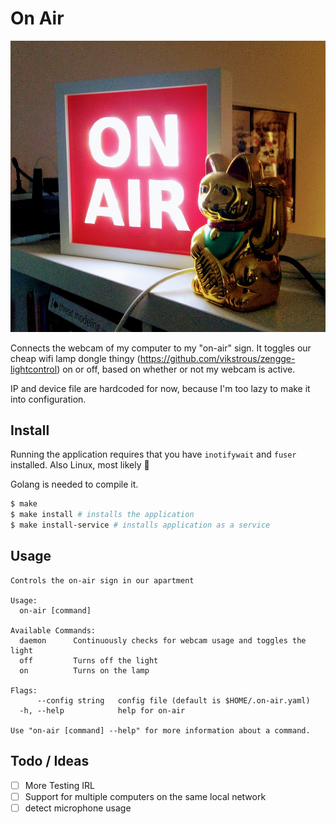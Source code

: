 # On Air

![what it looks like](./demo.jpg)

Connects the webcam of my computer to my "on-air" sign. It toggles our cheap wifi lamp dongle thingy (https://github.com/vikstrous/zengge-lightcontrol) on or off, based on whether or not my webcam is active.

IP and device file are hardcoded for now, because I'm too lazy to make it into configuration.

## Install

Running the application requires that you have `inotifywait` and `fuser` installed. Also Linux, most likely 🐧

Golang is needed to compile it.

```sh
$ make
$ make install # installs the application
$ make install-service # installs application as a service
```

## Usage

```
Controls the on-air sign in our apartment

Usage:
  on-air [command]

Available Commands:
  daemon      Continuously checks for webcam usage and toggles the light
  off         Turns off the light
  on          Turns on the lamp

Flags:
      --config string   config file (default is $HOME/.on-air.yaml)
  -h, --help            help for on-air

Use "on-air [command] --help" for more information about a command.
```

## Todo / Ideas

- [ ] More Testing IRL
- [ ] Support for multiple computers on the same local network
- [ ] detect microphone usage
